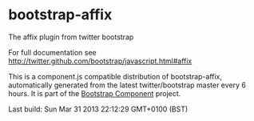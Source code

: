 # bootstrap-affix
The affix plugin from twitter bootstrap

For full documentation see http://twitter.github.com/bootstrap/javascript.html#affix

This is a component.js compatible distribution of bootstrap-affix, automatically generated
from the latest twitter/bootstrap master every 6 hours. It is part of the <a href="http://github.com/codemix/bootstrap-component">Bootstrap Component</a>
project.


Last build: Sun Mar 31 2013 22:12:29 GMT+0100 (BST)
